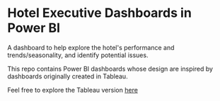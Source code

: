 # Hotel Executive Dashboards in Power BI
A dashboard to help explore the hotel's performance and trends/seasonality, and identify potential issues.

This repo contains Power BI dashboards whose design are inspired by dashboards originally created in Tableau.

Feel free to explore the Tableau version [here](https://public.tableau.com/app/profile/dimitris.angelides/viz/HotelExecutiveDashboards/HotelExecutiveSummaryReport)
